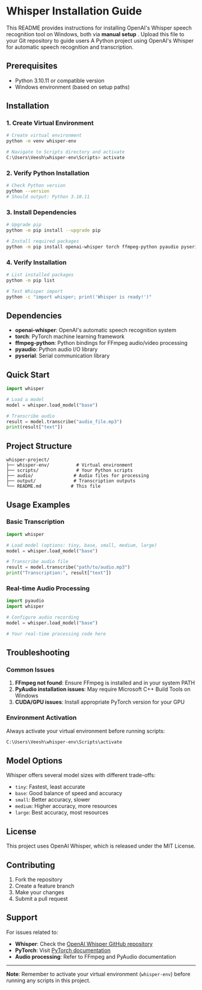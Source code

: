 # Whisper Installation Guide

This README provides instructions for installing OpenAI's Whisper speech recognition tool on Windows, both via **manual setup** . Upload this file to your Git repository to guide users
A Python project using OpenAI's Whisper for automatic speech recognition and transcription.

## Prerequisites

- Python 3.10.11 or compatible version
- Windows environment (based on setup paths)

## Installation

### 1. Create Virtual Environment

```bash
# Create virtual environment
python -m venv whisper-env

# Navigate to Scripts directory and activate
C:\Users\Veesh\whisper-env\Scripts> activate
```

### 2. Verify Python Installation

```bash
# Check Python version
python --version
# Should output: Python 3.10.11
```

### 3. Install Dependencies

```bash
# Upgrade pip
python -m pip install --upgrade pip

# Install required packages
python -m pip install openai-whisper torch ffmpeg-python pyaudio pyserial
```

### 4. Verify Installation

```bash
# List installed packages
python -m pip list

# Test Whisper import
python -c "import whisper; print('Whisper is ready!')"
```

## Dependencies

- **openai-whisper**: OpenAI's automatic speech recognition system
- **torch**: PyTorch machine learning framework
- **ffmpeg-python**: Python bindings for FFmpeg audio/video processing
- **pyaudio**: Python audio I/O library
- **pyserial**: Serial communication library

## Quick Start

```python
import whisper

# Load a model
model = whisper.load_model("base")

# Transcribe audio
result = model.transcribe("audio_file.mp3")
print(result["text"])
```

## Project Structure

```
whisper-project/
├── whisper-env/          # Virtual environment
├── scripts/              # Your Python scripts
├── audio/               # Audio files for processing
├── output/              # Transcription outputs
└── README.md           # This file
```

## Usage Examples

### Basic Transcription

```python
import whisper

# Load model (options: tiny, base, small, medium, large)
model = whisper.load_model("base")

# Transcribe audio file
result = model.transcribe("path/to/audio.mp3")
print("Transcription:", result["text"])
```

### Real-time Audio Processing

```python
import pyaudio
import whisper

# Configure audio recording
model = whisper.load_model("base")

# Your real-time processing code here
```

## Troubleshooting

### Common Issues

1. **FFmpeg not found**: Ensure FFmpeg is installed and in your system PATH
2. **PyAudio installation issues**: May require Microsoft C++ Build Tools on Windows
3. **CUDA/GPU issues**: Install appropriate PyTorch version for your GPU

### Environment Activation

Always activate your virtual environment before running scripts:

```bash
C:\Users\Veesh\whisper-env\Scripts\activate
```

## Model Options

Whisper offers several model sizes with different trade-offs:

- `tiny`: Fastest, least accurate
- `base`: Good balance of speed and accuracy
- `small`: Better accuracy, slower
- `medium`: Higher accuracy, more resources
- `large`: Best accuracy, most resources

## License

This project uses OpenAI Whisper, which is released under the MIT License.

## Contributing

1. Fork the repository
2. Create a feature branch
3. Make your changes
4. Submit a pull request

## Support

For issues related to:
- **Whisper**: Check the [OpenAI Whisper GitHub repository](https://github.com/openai/whisper)
- **PyTorch**: Visit [PyTorch documentation](https://pytorch.org/docs/)
- **Audio processing**: Refer to FFmpeg and PyAudio documentation

---

**Note**: Remember to activate your virtual environment (`whisper-env`) before running any scripts in this project.
